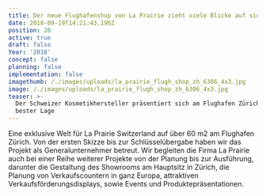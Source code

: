```yaml
---
title: Der neue Flughafenshop von La Prairie zieht viele Blicke auf sich
date: 2018-09-19T14:21:43.196Z
position: 20
active: true
draft: false
Year: '2018'
concept: false
planning: false
implementation: false
imagethumb: /./images/uploads/la_prairie_flugh_shop_zh_6306_4x3.jpg
image: /./images/uploads/la_prairie_flugh_shop_zh_6306_4x3.jpg
teaser: >-
  Der Schweizer Kosmetikhersteller präsentiert sich am Flughafen Zürich an
  bester Lage
---
```

Eine exklusive Welt für La Prairie Switzerland auf über 60 m2 am Flughafen Zürich. Von der ersten Skizze bis zur Schlüsselübergabe haben wir das Projekt als Generalunternehmer betreut. Wir begleiten die Firma La Prairie auch bei einer Reihe weiterer Projekte von der Planung bis zur Ausführung, darunter die Gestaltung des Showrooms am Hauptsitz in Zürich, die Planung von Verkaufscountern in ganz Europa, attraktiven Verkaufsförderungsdisplays, sowie Events und Produktepräsentationen.
